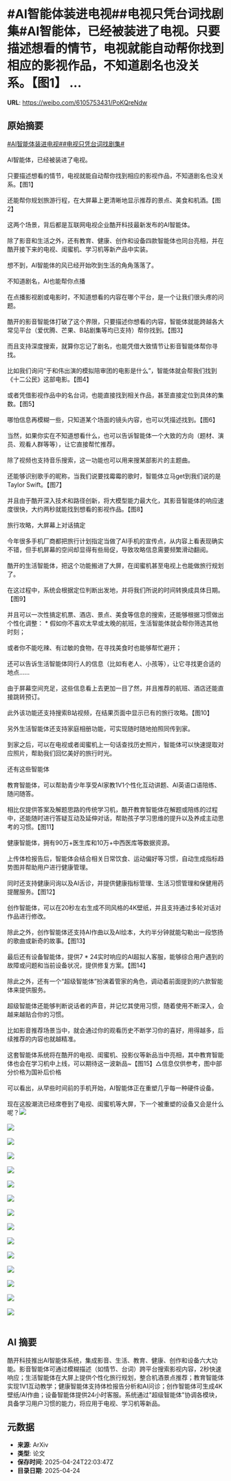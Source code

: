# #AI智能体装进电视##电视只凭台词找剧集#AI智能体，已经被装进了电视。只要描述想看的情节，电视就能自动帮你找到相应的影视作品，不知道剧名也没关系。【图1】 ...

**URL**: https://weibo.com/6105753431/PoKQreNdw

## 原始摘要

<a href="https://m.weibo.cn/search?containerid=231522type%3D1%26t%3D10%26q%3D%23AI%E6%99%BA%E8%83%BD%E4%BD%93%E8%A3%85%E8%BF%9B%E7%94%B5%E8%A7%86%23&amp;extparam=%23AI%E6%99%BA%E8%83%BD%E4%BD%93%E8%A3%85%E8%BF%9B%E7%94%B5%E8%A7%86%23" data-hide=""><span class="surl-text">#AI智能体装进电视#</span></a><a href="https://m.weibo.cn/search?containerid=231522type%3D1%26t%3D10%26q%3D%23%E7%94%B5%E8%A7%86%E5%8F%AA%E5%87%AD%E5%8F%B0%E8%AF%8D%E6%89%BE%E5%89%A7%E9%9B%86%23&amp;extparam=%23%E7%94%B5%E8%A7%86%E5%8F%AA%E5%87%AD%E5%8F%B0%E8%AF%8D%E6%89%BE%E5%89%A7%E9%9B%86%23" data-hide=""><span class="surl-text">#电视只凭台词找剧集#</span></a><br><br>AI智能体，已经被装进了电视。<br><br>只要描述想看的情节，电视就能自动帮你找到相应的影视作品，不知道剧名也没关系。【图1】  <br><br>还能帮你规划旅游行程，在大屏幕上更清晰地显示推荐的景点、美食和机酒。【图2】  <br><br>这两个场景，背后都是互联网电视企业酷开科技最新发布的AI智能体。<br><br>除了影音和生活之外，还有教育、健康、创作和设备四款智能体也同台亮相，并在酷开接下来的电视、闺蜜机、学习机等新产品中实装。<br><br>想不到，AI智能体的风已经开始吹到生活的角角落落了。<br><br>不知道剧名，AI也能帮你点播  <br><br>在点播影视剧或电影时，不知道想看的内容在哪个平台，是一个让我们很头疼的问题。<br><br>酷开的影音智能体打破了这个界限，只要描述你想看的内容，智能体就能跨越各大常见平台（爱优腾、芒果、B站剧集等均已支持）帮你找到。【图3】  <br><br>而且支持深度搜索，就算你忘记了剧名，也能凭借大致情节让影音智能体帮你寻找。<br><br>比如我们询问“于和伟出演的模拟陪审团的电影是什么”，智能体就会帮我们找到《十二公民》这部电影。【图4】  <br><br>或者凭借影视作品中的名台词，也能直接找到相关作品，甚至直接定位到具体的集数。【图5】 <br><br>哪怕信息再模糊一些，只知道某个场面的镜头内容，也可以凭描述找到。【图6】  <br><br>当然，如果你实在不知道想看什么，也可以告诉智能体一个大致的方向（题材、演员、观看人群等等），让它直接帮忙推荐。<br><br>除了视频也支持音乐搜索，这一功能也可以用来搜某部影片的主题曲。<br><br>还能够识别歌手的昵称，当我们说要找霉霉的歌时，智能体立马get到我们说的是Taylor Swift。【图7】  <br><br>并且由于酷开深入技术和路径创新，将大模型能力最大化，其影音智能体的响应速度很快，大约两秒就能找到想看的影视作品。【图8】  <br><br>旅行攻略，大屏幕上对话搞定  <br><br>今年很多手机厂商都把旅行计划指定当做了AI手机的宣传点，从内容上看表现确实不错，但手机屏幕的空间却显得有些局促，导致攻略信息需要频繁滑动翻阅。<br><br>酷开的生活智能体，把这个功能搬进了大屏，在闺蜜机甚至电视上也能做旅行规划了。<br><br>在这过程中，系统会根据定位判断出发地，并将我们所说的时间转换成具体日期。【图9】  <br><br>并且可以一次性搞定机票、酒店、景点、美食等信息的搜索，还能够根据习惯做出个性化调整： * 假如你不喜欢太早或太晚的航班，生活智能体就会帮你筛选其他时刻；<br><br>或者你不能吃辣、有过敏的食物，在寻找美食时也能够帮忙避开；  <br><br>还可以告诉生活智能体同行人的信息（比如有老人、小孩等），让它寻找更合适的地点……  <br><br>由于屏幕空间充足，这些信息看上去更加一目了然，并且推荐的航班、酒店还能直接跳转预订。<br><br>此外该功能还支持搜索B站视频，在结果页面中显示已有的旅行攻略。【图10】  <br><br>另外生活智能体还支持家庭相册功能，可实现随时随地拍照同传到家。<br><br>到家之后，可以在电视或者闺蜜机上一句话查找历史照片，智能体可以快速提取对应照片，帮助我们回忆美好的旅行时光。<br><br>还有这些智能体  <br><br>教育智能体，可以帮助青少年享受AI家教1V1个性化互动讲题、AI英语口语陪练、随问随答。<br><br>相比仅提供答案及解题思路的传统学习机，酷开教育智能体在解题或陪练的过程中，还能随时进行答疑互动及延伸对话，帮助孩子学习思维的提升以及养成主动思考的习惯。【图11】  <br><br>健康智能体，拥有90万+医生库和10万+中西医库等数据资源。<br><br>上传体检报告后，智能体会结合相关日常饮食、运动偏好等习惯，自动生成指标趋势图并帮助用户进行健康管理。<br><br>同时还支持健康问询以及AI舌诊，并提供健康指标管理、生活习惯管理和保健用药提醒服务。【图12】  <br><br>创作智能体，可以在20秒左右生成不同风格的4K壁纸，并且支持通过多轮对话对作品进行修改。<br><br>除此之外，创作智能体还支持AI作曲以及AI绘本，大约半分钟就能勾勒出一段悠扬的歌曲或新奇的故事。【图13】  <br><br>最后还有设备智能体，提供7 * 24实时响应的AI超拟人客服，能够综合用户遇到的故障或问题和当前设备状况，提供修复方案。【图14】  <br><br>除此之外，还有一个“超级智能体”扮演着管家的角色，调动着前面提到的六款智能体来提供服务。<br><br>超级智能体还能够判断说话者的声音，并记忆其使用习惯，随着使用不断深入，会越来越贴合你的习惯。<br><br>比如影音推荐场景当中，就会通过你的观看历史不断学习你的喜好，用得越多，后续推荐的内容也就越精准。<br><br>这套智能体系统将在酷开的电视、闺蜜机、投影仪等新品当中亮相，其中教育智能体也会在学习机中上线，可以期待这一波新品~【图15】△信息仅供参考，图中部分价格为国补后价格  <br><br>可以看出，从早些时间前的手机开始，AI智能体正在重塑几乎每一种硬件设备。<br><br>现在这股潮流已经席卷到了电视、闺蜜机等大屏，下一个被重塑的设备又会是什么呢？<img style="" src="https://tvax3.sinaimg.cn/large/006Fd7o3gy1i0rz2gju7bj30yi0k0kaa.jpg" referrerpolicy="no-referrer"><br><br><img style="" src="https://tvax4.sinaimg.cn/large/006Fd7o3gy1i0rz2gm0ctj30z00k07k7.jpg" referrerpolicy="no-referrer"><br><br><img style="" src="https://tvax4.sinaimg.cn/large/006Fd7o3gy1i0rz2gn8cbj30pj0k0qed.jpg" referrerpolicy="no-referrer"><br><br><img style="" src="https://tvax2.sinaimg.cn/large/006Fd7o3gy1i0rz2gnm3rj30yi0k0kaa.jpg" referrerpolicy="no-referrer"><br><br><img style="" src="https://tvax2.sinaimg.cn/large/006Fd7o3gy1i0rz2gu4ssj30yy0k01bf.jpg" referrerpolicy="no-referrer"><br><br><img style="" src="https://tvax1.sinaimg.cn/large/006Fd7o3gy1i0rz2gsp13j30zk0jiwyy.jpg" referrerpolicy="no-referrer"><br><br><img style="" src="https://tvax3.sinaimg.cn/large/006Fd7o3gy1i0rz2gsshej30ym0k04h2.jpg" referrerpolicy="no-referrer"><br><br><img style="" src="https://tvax2.sinaimg.cn/large/006Fd7o3gy1i0rz2h21l6j30zk0fjwtp.jpg" referrerpolicy="no-referrer"><br><br><img style="" src="https://tvax2.sinaimg.cn/large/006Fd7o3gy1i0rz2gxhuzj30yz0k0toh.jpg" referrerpolicy="no-referrer"><br><br><img style="" src="https://tvax3.sinaimg.cn/large/006Fd7o3gy1i0rz2hmrz8j30zk0joqoi.jpg" referrerpolicy="no-referrer"><br><br><img style="" src="https://tvax1.sinaimg.cn/large/006Fd7o3gy1i0rz2hle0nj30xh0k0tj4.jpg" referrerpolicy="no-referrer"><br><br><img style="" src="https://tvax1.sinaimg.cn/large/006Fd7o3gy1i0rz2hp9l4j30zk0jt7q0.jpg" referrerpolicy="no-referrer"><br><br><img style="" src="https://tvax1.sinaimg.cn/large/006Fd7o3gy1i0rz2exkzyj30qo0k0181.jpg" referrerpolicy="no-referrer"><br><br><img style="" src="https://tvax2.sinaimg.cn/large/006Fd7o3gy1i0rz2harocj30zk0gt7iu.jpg" referrerpolicy="no-referrer"><br><br><img style="" src="https://tvax3.sinaimg.cn/large/006Fd7o3gy1i0rz2exetgj30zk0ese0f.jpg" referrerpolicy="no-referrer"><br><br>

## AI 摘要

酷开科技推出AI智能体系统，集成影音、生活、教育、健康、创作和设备六大功能。影音智能体可通过模糊描述（如情节、台词）跨平台搜索影视内容，2秒快速响应；生活智能体在大屏上提供个性化旅行规划，整合机酒景点推荐；教育智能体实现1V1互动教学；健康智能体支持体检报告分析和AI问诊；创作智能体可生成4K壁纸/AI作曲；设备智能体提供24小时客服。系统通过"超级智能体"协调各模块，具备学习用户习惯的能力，将应用于电视、学习机等新品。

## 元数据

- **来源**: ArXiv
- **类型**: 论文
- **保存时间**: 2025-04-24T22:03:47Z
- **目录日期**: 2025-04-24
